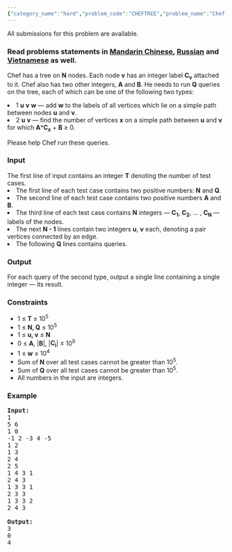 ```yaml
---
{"category_name":"hard","problem_code":"CHEFTREE","problem_name":"Chef and Tree","languages_supported":{"0":"C","1":"CPP14","2":"JAVA","3":"PYTH","4":"PYTH 3.4"},"max_timelimit":4,"source_sizelimit":50000,"problem_author":"mgch","problem_tester":null,"date_added":"9-12-2015","tags":{"0":"cook65","1":"data","2":"hard","3":"heavy","4":"mgch","5":"segment"},"editorial_url":"http://discuss.codechef.com/problems/CHEFTREE","time":{"view_start_date":1450636200,"submit_start_date":1450636200,"visible_start_date":1450636200,"end_date":1735669800},"layout":"problem"}
---
```

<span class="solution-visible-txt">All submissions for this problem are available.</span><h3> Read problems statements in <a target="_blank" href="http://www.codechef.com/download/translated/COOK65/mandarin/CHEFTREE.pdf">Mandarin Chinese</a>, <a target="_blank" href="http://www.codechef.com/download/translated/COOK65/russian/CHEFTREE.pdf">Russian</a> and <a target="_blank" href="http://www.codechef.com/download/translated/COOK65/vietnamese/CHEFTREE.pdf">Vietnamese</a> as well.</h3>


<p>
Chef has a tree on <b>N</b> nodes. Each node <b>v</b> has an integer label <b>C<sub>v</sup></b> attached to it. Chef also has two other integers, <b>A</b> and <b>B</b>. He needs to run <b>Q</b> queries on the tree, each of which can be one of the following two types:
<li>1 <b>u</b> <b>v</b> <b>w</b> — add <b>w</b> to the labels of all vertices which lie on a simple path between nodes <b>u</b> and <b>v</b>.</li>
<li>2 <b>u</b> <b>v</b> — find the number of vertices <b>x</b> on a simple path between <b>u</b> and <b>v</b> for which <b>A</b>*<b>C<sub>x</sub></b> + <b>B</b> ≥ 0.</li>
</p>
<p>
Please help Chef run these queries.
</p>

<h3>Input</h3>
The first line of input contains an integer <b>T</b> denoting the number of test cases. 
<li>The first line of each test case contains two positive numbers: <b>N</b> and <b>Q</b>.</li>
<li>The second line of each test case contains two positive numbers <b>A</b> and <b>B</b>.</li>
<li>The third line of each test case contains <b>N</b> integers — <b>C<sub>1</sub></b>, <b>C<sub>2</sub></b>, ... , <b>C<sub>N</sub></b> — labels of the nodes.</li>
<li>The next <b>N - 1</b> lines contain two integers <b>u</b>, <b>v</b> each, denoting a pair vertices connected by an edge. </li>
<li>The following <b>Q</b> lines contains queries.</li>

<h3>Output</h3>
For each query of the second type, output a single line containing a single integer — its result.

<h3>Constraints</h3>
<ul>
<li>1 ≤ <b>T</b> ≤ 10<sup>5</sup></li>
<li>1 ≤ <b>N, Q</b> ≤ 10<sup>5</sup></li>
<li>1 ≤ <b>u, v</b> ≤ <b>N</b></li>
<li>0 ≤ <b>A</b>, |<b>B</b>|, |<b>C<sub>i</sub></b>| ≤ 10<sup>9</li>
<li>1 ≤ <b>w</b> ≤ 10<sup>4</sup></li>
<li>Sum of <b>N</b> over all test cases cannot be greater than 10<sup>5</sup>.</li>
<li>Sum of <b>Q</b> over all test cases cannot be greater than 10<sup>5</sup>.</li>
<li>All numbers in the input are integers.</li>
</ul>

<h3>Example</h3>
<pre>
<b>Input:</b>
<tt>1
5 6
1 0
-1 2 -3 4 -5
1 2
1 3
2 4
2 5
1 4 3 1
2 4 3
1 3 3 1
2 3 3
1 3 3 2
2 4 3
</tt>
<b>Output:</b>
<tt>3
0
4
</tt>
</pre>